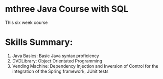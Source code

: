 # mthree Java Course with SQL 
This six week course 

# Skills Summary:

1. Java Basics: Basic Java syntax proficiency
2. DVDLibrary: Object Orientated Programming
3. Vending Machine: Dependency Injection and Inversion of Control for the integration of the Spring framework, JUnit tests
